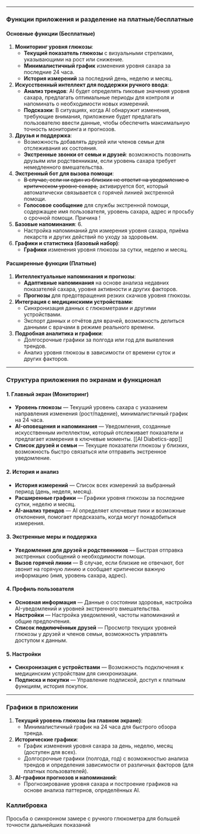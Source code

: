 
---

### **Функции приложения и разделение на платные/бесплатные**

#### **Основные функции (Бесплатные)**

1. **Мониторинг уровня глюкозы**:
    - **Текущий показатель глюкозы** с визуальными стрелками, указывающими на рост или снижение.
    - **Минималистичный график** изменения уровня сахара за последние 24 часа.
    - **История измерений** за последний день, неделю и месяц.
2. **Искусственный интеллект для поддержки ручного ввода**:
    - **Анализ трендов**: AI будет определять пиковые значения уровня сахара, предлагать оптимальные периоды для контроля и напоминать о необходимости новых измерений.
    - **Подсказки**: В ситуациях, когда AI обнаружит изменения, требующие внимания, приложение будет предлагать пользователю ввести данные, чтобы обеспечить максимальную точность мониторинга и прогнозов.
3. **Друзья и поддержка**:
    - Возможность добавлять друзей или членов семьи для отслеживания их состояния.
    - **Экстренные звонки от семьи и друзей**: возможность позвонить друзьям или родственникам, если уровень сахара требует немедленного вмешательства.
4. **Экстренный бот для вызова помощи**:
    - ~~В случае, если ни один из близких не ответит на уведомление о критическом уровне сахара,~~ активируется бот, который автоматически связывается с горячей линией экстренной помощи.
    - **Голосовое сообщение** для службы экстренной помощи, содержащее имя пользователя, уровень сахара, адрес и просьбу о срочной помощи. Причина !
5. **Базовые напоминания**: 
	6.
    - Настройка напоминаний для измерения уровня сахара, приёма лекарств и других действий по уходу за здоровьем.
7. **Графики и статистика (базовый набор)**:
    - **Графики** изменения уровня глюкозы за сутки, неделю и месяц.

#### **Расширенные функции (Платные)**

1. **Интеллектуальные напоминания и прогнозы**:
    - **Адаптивные напоминания** на основе анализа недавних показателей сахара, уровня активности и других факторов.
    - **Прогнозы** для предотвращения резких скачков уровня глюкозы.
2. **Интеграция с медицинскими устройствами**:
    - Синхронизация данных с глюкометрами и другими устройствами.
    - Экспорт данных и отчётов для врачей, возможность делиться данными с врачами в режиме реального времени.
3. **Подробная аналитика и графики**:
    - Долгосрочные графики за полгода или год для выявления трендов.
    - Анализ уровня глюкозы в зависимости от времени суток и других факторов.

---

### **Структура приложения по экранам и функционал**

#### 1. **Главный экран (Мониторинг)**

- **Уровень глюкозы** — Текущий уровень сахара с указанием направления изменения (рост/падение), минималистичный график на 24 часа.
- **AI-оповещения и напоминания** — Уведомления, созданные искусственным интеллектом, который отслеживает показатели и предлагает измерения в ключевые моменты. [[AI Diabetics-app]]
- **Список друзей и семьи** — Текущие показатели глюкозы у близких, возможность быстро связаться или отправить экстренное уведомление.

#### 2. **История и анализ**

- **История измерений** — Список всех измерений за выбранный период (день, неделя, месяц).
- **Расширенные графики** — Графики уровня глюкозы за последние сутки, неделю и месяц.
- **AI-анализ трендов** — AI определяет ключевые пики и возможные отклонения, помогает предсказать, когда могут понадобиться измерения.

#### 3. **Экстренные меры и поддержка**

- **Уведомления для друзей и родственников** — Быстрая отправка экстренных сообщений о необходимости помощи.
- **Вызов горячей линии** — В случае, если близкие не отвечают, бот звонит на горячую линию и сообщает критически важную информацию (имя, уровень сахара, адрес).

#### 4. **Профиль пользователя**

- **Основная информация** — Данные о состоянии здоровья, настройка AI-уведомлений и уровней экстренного вмешательства.
- **Настройки** — Настройка уведомлений, частоты напоминаний и общие предпочтения.
- **Список ~~подключённых~~ друзей** — Просмотр текущих уровней глюкозы у друзей и членов семьи, возможность управлять доступом к данным.

#### 5. **Настройки**

- **Синхронизация с устройствами** — Возможность подключения к медицинским устройствам для синхронизации.
- **Подписка и покупки** — Управление подпиской, доступ к платным функциям, история покупок.

---

### **Графики в приложении**

1. **Текущий уровень глюкозы (на главном экране)**: 
    - Минималистичный график на 24 часа для быстрого обзора тренда.
2. **Исторические графики**:
    - График изменения уровня сахара за день, неделю, месяц (доступен для всех).
    - Долгосрочные графики (полгода, год) с возможностью анализа трендов и определения зависимости от различных факторов (для платных пользователей).
3. **AI-графики прогнозов и напоминаний**:
    - Прогнозирование уровня сахара и построение графиков на основе анализа паттернов, определённых AI.

### **Каллибровка**
Просьба о синхронном замере с ручного глюкометра для большей точности дальнейших показаний

